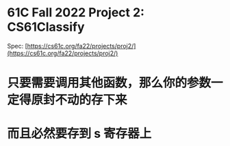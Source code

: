 # 61C Fall 2022 Project 2: CS61Classify

Spec: [https://cs61c.org/fa22/projects/proj2/](https://cs61c.org/fa22/projects/proj2/)


# 只要需要调用其他函数，那么你的参数一定得原封不动的存下来
# 而且必然要存到 s 寄存器上